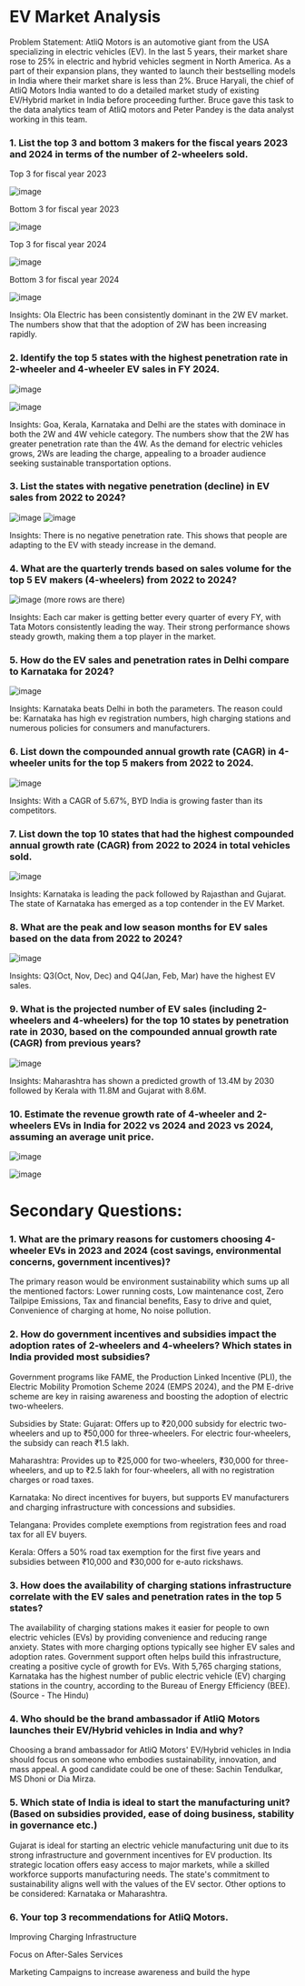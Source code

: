 # EV Market Analysis

Problem Statement:
AtliQ Motors is an automotive giant from the USA specializing in electric vehicles (EV). In the last 5 years, their market share rose to 25% in electric and hybrid vehicles segment in North America. As a part of their expansion plans, they wanted to launch their bestselling models in India where their market share is less than 2%. Bruce Haryali, the chief of AtliQ Motors India wanted to do a detailed market study of existing EV/Hybrid market in India before proceeding further. Bruce gave this task to the data analytics team of AtliQ motors and Peter Pandey is the data analyst working in this team.

### 1. List the top 3 and bottom 3 makers for the fiscal years 2023 and 2024 in terms of the number of 2-wheelers sold.

Top 3 for fiscal year 2023

![image](https://github.com/user-attachments/assets/8cb40b0c-94e1-4550-b260-cfb49e8920dc)

Bottom 3 for fiscal year 2023

![image](https://github.com/user-attachments/assets/ec1e9d8d-b49c-48a6-868c-b335d52955d8)

Top 3 for fiscal year 2024

![image](https://github.com/user-attachments/assets/d8f1dcb7-db2b-4ffd-8312-6ebec48606a9)

Bottom 3 for fiscal year 2024

![image](https://github.com/user-attachments/assets/17cb7a60-b10c-4c19-9cb2-1f609c308f80)

Insights: Ola Electric has been consistently dominant in the 2W EV market. The numbers show that that the adoption of 2W has been increasing rapidly.

### 2. Identify the top 5 states with the highest penetration rate in 2-wheeler and 4-wheeler EV sales in FY 2024.

![image](https://github.com/user-attachments/assets/a6231043-314f-4b28-a963-7f3fff5a7213)

![image](https://github.com/user-attachments/assets/3b1809fa-79ce-43e9-a626-df705003a919)

Insights: Goa, Kerala, Karnataka and Delhi are the states with dominace in both the 2W and 4W vehicle category. The numbers show that the 2W has greater penetration rate than the 4W. As the demand for electric vehicles grows, 2Ws are leading the charge, appealing to a broader audience seeking sustainable transportation options.

### 3. List the states with negative penetration (decline) in EV sales from 2022 to 2024?

![image](https://github.com/user-attachments/assets/8836c6c8-6abd-426c-849f-4ac0070f9ffe)
![image](https://github.com/user-attachments/assets/802f3936-8ee3-4875-a8ab-0985538961c9)

Insights: There is no negative penetration rate. This shows that people are adapting to the EV with steady increase in the demand.

### 4. What are the quarterly trends based on sales volume for the top 5 EV makers (4-wheelers) from 2022 to 2024?

![image](https://github.com/user-attachments/assets/5c9b517e-9328-452a-b057-dd094524cee7)
(more rows are there)

Insights: Each car maker is getting better every quarter of every FY, with Tata Motors consistently leading the way. Their strong performance shows steady growth, making them a top player in the market.

### 5. How do the EV sales and penetration rates in Delhi compare to Karnataka for 2024?

![image](https://github.com/user-attachments/assets/9ead274e-0232-448f-bbf7-bac8f341bad0)

Insights: Karnataka beats Delhi in both the parameters. The reason could be: Karnataka has high ev registration numbers, high charging stations and numerous policies for consumers and manufacturers.

### 6. List down the compounded annual growth rate (CAGR) in 4-wheeler units for the top 5 makers from 2022 to 2024.

![image](https://github.com/user-attachments/assets/356332a3-e4fa-428f-8833-a14d68e5a3e2)

Insights: With a CAGR of 5.67%, BYD India is growing faster than its competitors. 

### 7. List down the top 10 states that had the highest compounded annual growth rate (CAGR) from 2022 to 2024 in total vehicles sold.

![image](https://github.com/user-attachments/assets/5c730b4e-2ed4-4aa6-aefc-dee9f834e0b5)

Insights: Karnataka is leading the pack followed by Rajasthan and Gujarat. The state of Karnataka has emerged as a top contender in the EV Market.

### 8. What are the peak and low season months for EV sales based on the data from 2022 to 2024?

![image](https://github.com/user-attachments/assets/710b8ee8-493a-4994-95e3-22378ea91d0e)

Insights: Q3(Oct, Nov, Dec) and Q4(Jan, Feb, Mar) have the highest EV sales.

### 9. What is the projected number of EV sales (including 2-wheelers and 4-wheelers) for the top 10 states by penetration rate in 2030, based on the compounded annual growth rate (CAGR) from previous years?

![image](https://github.com/user-attachments/assets/51da74e2-deea-4ebc-91f7-71150f3a3339)

Insights: Maharashtra has shown a predicted growth of 13.4M by 2030 followed by Kerala with 11.8M and Gujarat with 8.6M.

### 10. Estimate the revenue growth rate of 4-wheeler and 2-wheelers EVs in India for 2022 vs 2024 and 2023 vs 2024, assuming an average unit price.

![image](https://github.com/user-attachments/assets/636061eb-0784-493e-9553-b6dcb21dc89f)

![image](https://github.com/user-attachments/assets/38d77bc8-ffac-4c7f-8f63-f45b6281c468)

# Secondary Questions:

### 1. What are the primary reasons for customers choosing 4-wheeler EVs in 2023 and 2024 (cost savings, environmental concerns, government incentives)?

The primary reason would be environment sustainability which sums up all the mentioned factors: Lower running costs, Low maintenance cost, Zero Tailpipe Emissions, Tax and financial benefits, Easy to drive and quiet, Convenience of charging at home, No noise pollution.

### 2. How do government incentives and subsidies impact the adoption rates of 2-wheelers and 4-wheelers? Which states in India provided most subsidies?

Government programs like FAME, the Production Linked Incentive (PLI), the Electric Mobility Promotion Scheme 2024 (EMPS 2024), and the PM E-drive scheme are key in raising awareness and boosting the adoption of electric two-wheelers.

Subsidies by State:
Gujarat: Offers up to ₹20,000 subsidy for electric two-wheelers and up to ₹50,000 for three-wheelers. For electric four-wheelers, the subsidy can reach ₹1.5 lakh.

Maharashtra: Provides up to ₹25,000 for two-wheelers, ₹30,000 for three-wheelers, and up to ₹2.5 lakh for four-wheelers, all with no registration charges or road taxes.

Karnataka: No direct incentives for buyers, but supports EV manufacturers and charging infrastructure with concessions and subsidies.

Telangana: Provides complete exemptions from registration fees and road tax for all EV buyers.

Kerala: Offers a 50% road tax exemption for the first five years and subsidies between ₹10,000 and ₹30,000 for e-auto rickshaws.

### 3. How does the availability of charging stations infrastructure correlate with the EV sales and penetration rates in the top 5 states?

The availability of charging stations makes it easier for people to own electric vehicles (EVs) by providing convenience and reducing range anxiety. States with more charging options typically see higher EV sales and adoption rates. Government support often helps build this infrastructure, creating a positive cycle of growth for EVs. With 5,765 charging stations, Karnataka has the highest number of public electric vehicle (EV) charging stations in the country, according to the Bureau of Energy Efficiency (BEE). (Source - The Hindu)

### 4. Who should be the brand ambassador if AtliQ Motors launches their EV/Hybrid vehicles in India and why?

Choosing a brand ambassador for AtliQ Motors' EV/Hybrid vehicles in India should focus on someone who embodies sustainability, innovation, and mass appeal. A good candidate could be one of these: Sachin Tendulkar, MS Dhoni or Dia Mirza.

### 5. Which state of India is ideal to start the manufacturing unit? (Based on subsidies provided, ease of doing business, stability in governance etc.)

Gujarat is ideal for starting an electric vehicle manufacturing unit due to its strong infrastructure and government incentives for EV production. Its strategic location offers easy access to major markets, while a skilled workforce supports manufacturing needs. The state's commitment to sustainability aligns well with the values of the EV sector. Other options to be considered: Karnataka or Maharashtra.

### 6. Your top 3 recommendations for AtliQ Motors.

Improving Charging Infrastructure

Focus on After-Sales Services

Marketing Campaigns to increase awareness and build the hype
